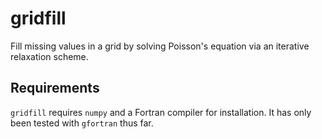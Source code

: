 gridfill
========

Fill missing values in a grid by solving Poisson's equation via an iterative relaxation scheme.

Requirements
------------

``gridfill`` requires ``numpy`` and a Fortran compiler for installation. It has only been tested with ``gfortran`` thus far.

